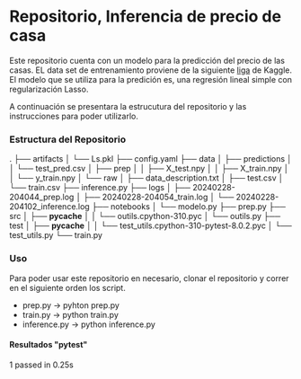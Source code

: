 # Repositorio, Inferencia de precio de casa
 
 Este repositorio cuenta con un modelo para la predicción del precio de las casas.
 EL data set de entrenamiento proviene de la siguiente [liga](https://www.kaggle.com/competitions/house-prices-advanced-regression-techniques) de Kaggle.
 El modelo que se utiliza para la predición es, una regresión lineal simple con regularización Lasso.

 A continuación se presentara la estrucutura del repositorio y las instrucciones para poder utilizarlo.

### Estructura del Repositorio
.
├── artifacts
│   └── Ls.pkl
├── config.yaml
├── data
│   ├── predictions
│   │   └── test_pred.csv
│   ├── prep
│   │   ├── X_test.npy
│   │   ├── X_train.npy
│   │   └── y_train.npy
│   └── raw
│       ├── data_description.txt
│       ├── test.csv
│       └── train.csv
├── inference.py
├── logs
│   ├── 20240228-204044_prep.log
│   ├── 20240228-204054_train.log
│   └── 20240228-204102_inference.log
├── notebooks
│   └── modelo.py
├── prep.py
├── src
│   ├── __pycache__
│   │   └── outils.cpython-310.pyc
│   └── outils.py
├── test
│   ├── __pycache__
│   │   └── test_utils.cpython-310-pytest-8.0.2.pyc
│   └── test_utils.py
└── train.py

### Uso

Para poder usar este repositorio en necesario, clonar el repositorio y correr en el siguiente orden los script.

* prep.py -> pyhton prep.py
* train.py -> python train.py
* inference.py -> python inference.py

#### Resultados "pytest"

1 passed in 0.25s
